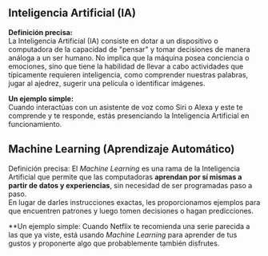 ## Inteligencia Artificial (IA)

**Definición precisa:**  
La Inteligencia Artificial (IA) consiste en dotar a un dispositivo o computadora de la capacidad de "pensar" y tomar decisiones de manera análoga a un ser humano. No implica que la máquina posea conciencia o emociones, sino que tiene la habilidad de llevar a cabo actividades que típicamente requieren inteligencia, como comprender nuestras palabras, jugar al ajedrez, sugerir una película o identificar imágenes.

**Un ejemplo simple:**  
Cuando interactúas con un asistente de voz como Siri o Alexa y este te comprende y te responde, estás presenciando la Inteligencia Artificial en funcionamiento.
## Machine Learning (Aprendizaje Automático)

Definición precisa:
El *Machine Learning* es una rama de la Inteligencia Artificial que permite que las computadoras **aprendan por sí mismas a partir de datos y experiencias**, sin necesidad de ser programadas paso a paso.  
En lugar de darles instrucciones exactas, les proporcionamos ejemplos para que encuentren patrones y luego tomen decisiones o hagan predicciones.

**Un ejemplo simple:
Cuando Netflix te recomienda una serie parecida a las que ya viste, está usando *Machine Learning* para aprender de tus gustos y proponerte algo que probablemente también disfrutes.
